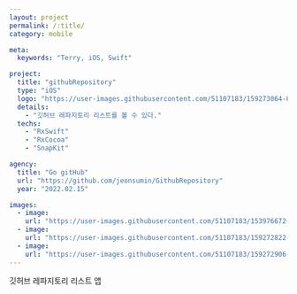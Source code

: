 ```yaml
---
layout: project
permalink: /:title/
category: mobile

meta:
  keywords: "Terry, iOS, Swift"

project:
  title: "githubRepository"
  type: "iOS"
  logo: "https://user-images.githubusercontent.com/51107183/159273064-81e0ed08-183b-4acf-b63a-686305556b20.png"
  details:
    - "깃허브 레파지토리 리스트를 볼 수 있다."
  techs:
    - "RxSwift"
    - "RxCocoa"
    - "SnapKit"

agency:
  title: "Go gitHub"
  url: "https://github.com/jeonsumin/GithubRepository"
  year: "2022.02.15"

images:
  - image:
    url: "https://user-images.githubusercontent.com/51107183/153976672-c198e2dc-7db3-4dbd-9e63-d4f26cee04a9.gif"
  - image:
    url: "https://user-images.githubusercontent.com/51107183/159272822-7342d399-d291-4121-9330-e55c6b2e49bb.png"
  - image:
    url: "https://user-images.githubusercontent.com/51107183/159272906-99a1fcf7-b9ba-45d7-b5a2-1bb56c2b99e0.png"
---
```

<p>깃허브 레파지토리 리스트 앱</p>

